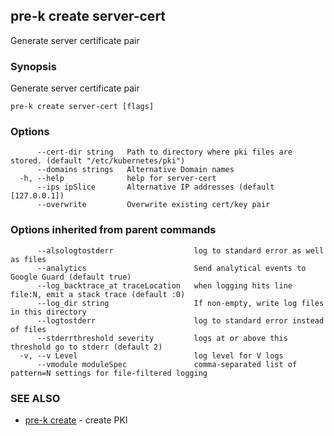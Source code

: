 ## pre-k create server-cert

Generate server certificate pair

### Synopsis

Generate server certificate pair

```
pre-k create server-cert [flags]
```

### Options

```
      --cert-dir string   Path to directory where pki files are stored. (default "/etc/kubernetes/pki")
      --domains strings   Alternative Domain names
  -h, --help              help for server-cert
      --ips ipSlice       Alternative IP addresses (default [127.0.0.1])
      --overwrite         Overwrite existing cert/key pair
```

### Options inherited from parent commands

```
      --alsologtostderr                  log to standard error as well as files
      --analytics                        Send analytical events to Google Guard (default true)
      --log_backtrace_at traceLocation   when logging hits line file:N, emit a stack trace (default :0)
      --log_dir string                   If non-empty, write log files in this directory
      --logtostderr                      log to standard error instead of files
      --stderrthreshold severity         logs at or above this threshold go to stderr (default 2)
  -v, --v Level                          log level for V logs
      --vmodule moduleSpec               comma-separated list of pattern=N settings for file-filtered logging
```

### SEE ALSO

* [pre-k create](pre-k_create.md)	 - create PKI

